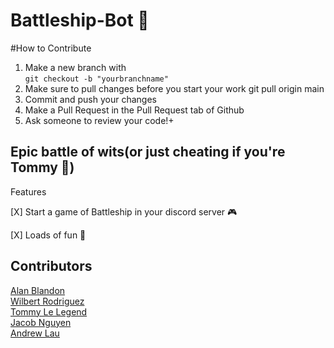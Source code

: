 # Battleship-Bot 🚢

#How to Contribute
1. Make a new branch with
  <br />`git checkout -b "yourbranchname"`
2. Make sure to pull changes before you start your work
  git pull origin main
3. Commit and push your changes
4. Make a Pull Request in the Pull Request tab of Github
5. Ask someone to review your code!+ 

## Epic battle of wits(or just cheating if you're Tommy 👿)

Features

[X] Start a game of Battleship in your discord server 🎮

[X] Loads of fun 🥳

## Contributors
<a href="https://github.com/AlanBlandon">Alan Blandon</a>
<br/>
<a href="https://github.com/wilbertrodriguez">Wilbert Rodriguez</a>
<br/>
<a href="https://github.com/TommyLe3825">Tommy Le Legend</a>
<br/>
<a href="https://github.com/barrotbake">Jacob Nguyen</a>
<br/>
<a href="">Andrew Lau</a>
